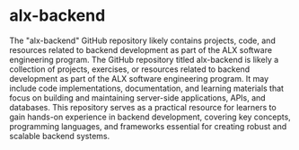 # alx-backend
The "alx-backend" GitHub repository likely contains projects, code, and resources related to backend development as part of the ALX software engineering program.
The GitHub repository titled alx-backend is likely a collection of projects, exercises, or resources related to backend development as part of the ALX software engineering program. It may include code implementations, documentation, and learning materials that focus on building and maintaining server-side applications, APIs, and databases. This repository serves as a practical resource for learners to gain hands-on experience in backend development, covering key concepts, programming languages, and frameworks essential for creating robust and scalable backend systems.
